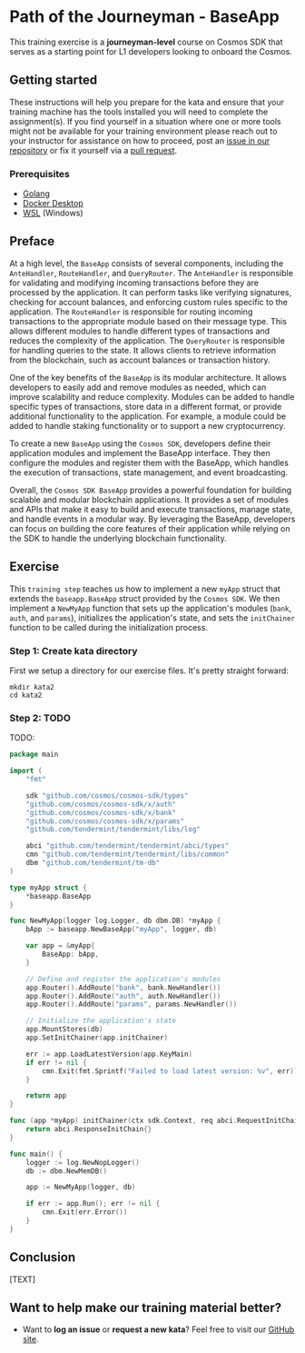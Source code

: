 Path of the Journeyman - BaseApp
======================================

This training exercise is a **journeyman-level** course on Cosmos SDK that serves as a starting point for L1 developers looking to onboard the Cosmos.

## Getting started
These instructions will help you prepare for the kata and ensure that your training machine has the tools installed you will need to complete the assignment(s). If you find yourself in a situation where one or more tools might not be available for your training environment please reach out to your instructor for assistance on how to proceed, post an [issue in our repository](https://github.com/classic-terra/dojo/issues) or fix it yourself via a [pull request](https://github.com/classic-terra/dojo/pulls).

### Prerequisites
* [Golang](https://go.dev/dl/)
* [Docker Desktop](https://www.docker.com/products/docker-desktop)
* [WSL](https://learn.microsoft.com/en-us/windows/wsl/install) (Windows)

## Preface
At a high level, the `BaseApp` consists of several components, including the `AnteHandler`, `RouteHandler`, and `QueryRouter`. The `AnteHandler` is responsible for validating and modifying incoming transactions before they are processed by the application. It can perform tasks like verifying signatures, checking for account balances, and enforcing custom rules specific to the application. The `RouteHandler` is responsible for routing incoming transactions to the appropriate module based on their message type. This allows different modules to handle different types of transactions and reduces the complexity of the application. The `QueryRouter` is responsible for handling queries to the state. It allows clients to retrieve information from the blockchain, such as account balances or transaction history.

One of the key benefits of the `BaseApp` is its modular architecture. It allows developers to easily add and remove modules as needed, which can improve scalability and reduce complexity. Modules can be added to handle specific types of transactions, store data in a different format, or provide additional functionality to the application. For example, a module could be added to handle staking functionality or to support a new cryptocurrency.

To create a new `BaseApp` using the `Cosmos SDK`, developers define their application modules and implement the BaseApp interface. They then configure the modules and register them with the BaseApp, which handles the execution of transactions, state management, and event broadcasting.

Overall, the `Cosmos SDK BaseApp` provides a powerful foundation for building scalable and modular blockchain applications. It provides a set of modules and APIs that make it easy to build and execute transactions, manage state, and handle events in a modular way. By leveraging the BaseApp, developers can focus on building the core features of their application while relying on the SDK to handle the underlying blockchain functionality.

## Exercise
This `training step` teaches us how to implement a new `myApp` struct that extends the `baseapp.BaseApp` struct provided by the `Cosmos SDK`. We then implement a `NewMyApp` function that sets up the application's modules (`bank`, `auth`, and `params`), initializes the application's state, and sets the `initChainer` function to be called during the initialization process.

### Step 1: Create kata directory
First we setup a directory for our exercise files. It's pretty straight forward:

```
mkdir kata2
cd kata2
```

### Step 2: TODO
TODO:

```go
package main

import (
	"fmt"

	sdk "github.com/cosmos/cosmos-sdk/types"
	"github.com/cosmos/cosmos-sdk/x/auth"
	"github.com/cosmos/cosmos-sdk/x/bank"
	"github.com/cosmos/cosmos-sdk/x/params"
	"github.com/tendermint/tendermint/libs/log"

	abci "github.com/tendermint/tendermint/abci/types"
	cmn "github.com/tendermint/tendermint/libs/common"
	dbm "github.com/tendermint/tm-db"
)

type myApp struct {
	*baseapp.BaseApp
}

func NewMyApp(logger log.Logger, db dbm.DB) *myApp {
	bApp := baseapp.NewBaseApp("myApp", logger, db)

	var app = &myApp{
		BaseApp: bApp,
	}

	// Define and register the application's modules
	app.Router().AddRoute("bank", bank.NewHandler())
	app.Router().AddRoute("auth", auth.NewHandler())
	app.Router().AddRoute("params", params.NewHandler())

	// Initialize the application's state
	app.MountStores(db)
	app.SetInitChainer(app.initChainer)

	err := app.LoadLatestVersion(app.KeyMain)
	if err != nil {
		cmn.Exit(fmt.Sprintf("Failed to load latest version: %v", err))
	}

	return app
}

func (app *myApp) initChainer(ctx sdk.Context, req abci.RequestInitChain) abci.ResponseInitChain {
	return abci.ResponseInitChain{}
}

func main() {
	logger := log.NewNopLogger()
	db := dbm.NewMemDB()

	app := NewMyApp(logger, db)

	if err := app.Run(); err != nil {
		cmn.Exit(err.Error())
	}
}
```

## Conclusion
[TEXT]

## Want to help make our training material better?
 * Want to **log an issue** or **request a new kata**? Feel free to visit our [GitHub site](https://github.com/classic-terra/dojo/issues).
 